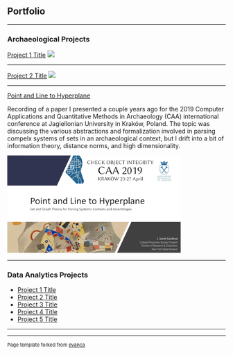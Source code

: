 ## Portfolio

---

### Archaeological Projects 

[Project 1 Title](/sample_page)
<img src="images/dummy_thumbnail.jpg?raw=true"/>

---

[Project 2 Title](/pdf/sample_presentation.pdf)
<img src="images/dummy_thumbnail.jpg?raw=true"/>

---

[Point and Line to Hyperplane](https://youtu.be/sMj125KFeiM)
<p>Recording of a paper I presented a couple years ago for the 2019 
Computer Applications and Quantitative Methods in Archaeology (CAA) 
international conference at Jagiellonian University in Kraków, Poland. 
The topic was discussing the various abstractions and formalization 
involved in parsing compelx systems of sets in an archaeological context, 
but I drift into a bit of information theory, distance norms, 
and high dimensionality.</p>

<a href="https://youtu.be/sMj125KFeiM">
  <img src="images/CAA2019_thumb.png?raw=true"/>
</a>

---

### Data Analytics Projects

- [Project 1 Title](http://example.com/)
- [Project 2 Title](http://example.com/)
- [Project 3 Title](http://example.com/)
- [Project 4 Title](http://example.com/)
- [Project 5 Title](http://example.com/)

---




---
<p style="font-size:11px">Page template forked from <a href="https://github.com/evanca/quick-portfolio">evanca</a></p>
<!-- Remove above link if you don't want to attibute -->
